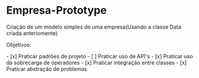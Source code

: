 # Empresa-Prototype
<p>Criação de um modelo simples de uma empresa(Usando a classe Data criada anteriomente)</p>
<p>Objetivos:</p>
- [x] Praticar padrões de projeto
- [ ] Praticar uso de API's
- [x] Praticar uso da sobrecarga de operadores
- [x] Praticar integração entre classes
- [x] Praticar abstração de problemas
